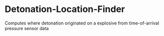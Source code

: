# Detonation-Location-Finder
Computes where detonation originated on a explosive from time-of-arrival pressure sensor data

